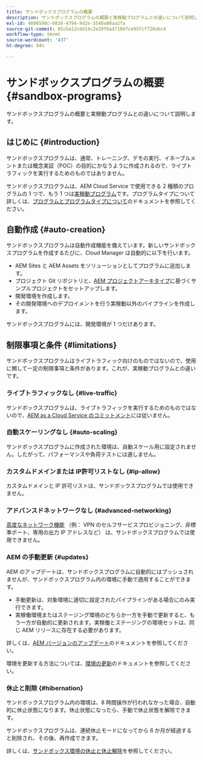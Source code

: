 ```yaml
---
title: サンドボックスプログラムの概要
description: サンドボックスプログラムの概要と実稼動プログラムとの違いについて説明します。
exl-id: 4606590c-6826-4794-9d2e-5548a00aa2fa
source-git-commit: 05cba12cdd14c2e29f6a471047ce95fcf720abc4
workflow-type: tm+mt
source-wordcount: '437'
ht-degree: 94%

---
```



# サンドボックスプログラムの概要 {#sandbox-programs}

サンドボックスプログラムの概要と実稼動プログラムとの違いについて説明します。

## はじめに {#introduction}

サンドボックスプログラムは、通常、トレーニング、デモの実行、イネーブルメントまたは概念実証（POC）の目的にかなうように作成されるので、ライブトラフィックを実行するためのものではありません。

サンドボックスプログラムは、AEM Cloud Service で使用できる 2 種類のプログラムの 1 つで、もう 1 つは[実稼動プログラム](introduction-production-programs.md)です。プログラムタイプについて詳しくは、[プログラムとプログラムタイプについて](/help/implementing/cloud-manager/getting-access-to-aem-in-cloud/program-types.md)のドキュメントを参照してください。

## 自動作成 {#auto-creation}

サンドボックスプログラムは自動作成機能を備えています。新しいサンドボックスプログラムを作成するたびに、Cloud Manager は自動的に以下を行います。

* AEM Sites と AEM Assets をソリューションとしてプログラムに追加します。
* プロジェクト Git リポジトリと、[AEM プロジェクトアーキタイプ](https://experienceleague.adobe.com/docs/experience-manager-core-components/using/developing/archetype/overview.html?lang=ja)に基づくサンプルプロジェクトをセットアップします。
* 開発環境を作成します。
* その開発環境へのデプロイメントを行う実稼動以外のパイプラインを作成します。

サンドボックスプログラムには、開発環境が 1 つだけあります。

## 制限事項と条件 {#limitations}

サンドボックスプログラムはライブトラフィック向けのものではないので、使用に関して一定の制限事項と条件があります。これが、実稼動プログラムとの違いです。

### ライブトラフィックなし {#live-traffic}

サンドボックスプログラムは、ライブトラフィックを実行するためのものではないので、[AEM as a Cloud Service のコミットメント](https://www.adobe.com/jp/legal/service-commitments.html)には従いません。

### 自動スケーリングなし {#auto-scaling}

サンドボックスプログラムに作成された環境は、自動スケール用に設定されません。したがって、パフォーマンスや負荷テストには適しません。

### カスタムドメインまたは IP許可リストなし {#ip-allow}

カスタムドメインと IP 許可リストは、サンドボックスプログラムでは使用できません。

### アドバンスドネットワークなし {#advanced-networking}

[高度なネットワーク機能](/help/security/configuring-advanced-networking.md) （例： VPN のセルフサービスプロビジョニング、非標準ポート、専用の出力 IP アドレスなど） は、サンドボックスプログラムでは使用できません。

### AEM の手動更新 {#updates}

AEM のアップデートは、サンドボックスプログラムに自動的にはプッシュされませんが、サンドボックスプログラム内の環境に手動で適用することができます。

* 手動更新は、対象環境に適切に設定されたパイプラインがある場合にのみ実行できます。
* 実稼働環境またはステージング環境のどちらか一方を手動で更新すると、もう一方が自動的に更新されます。実稼働とステージングの環境セットは、同じ AEM リリースに存在する必要があります。

詳しくは、[AEM バージョンのアップデート](/help/implementing/deploying/aem-version-updates.md)のドキュメントを参照してください。

環境を更新する方法については、[環境の更新](/help/implementing/cloud-manager/manage-environments.md#updating-dev-environment)のドキュメントを参照してください。

### 休止と削除 {#hibernation}

サンドボックスプログラム内の環境は、8 時間操作が行われなかった場合、自動的に休止状態になります。休止状態になったら、手動で休止状態を解除できます。

サンドボックスプログラムは、連続休止モードになってから 6 か月が経過すると削除され、その後、再作成できます。

詳しくは、[サンドボックス環境の休止と休止解除](/help/implementing/cloud-manager/getting-access-to-aem-in-cloud/hibernating-environments.md)を参照してください。
